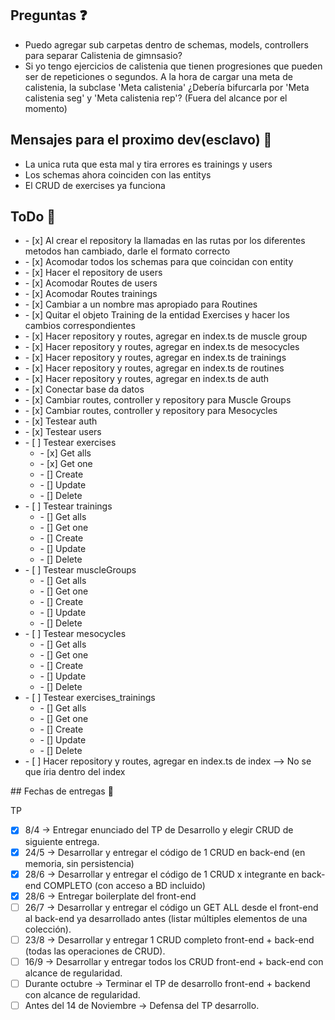 ## Preguntas ❓

- Puedo agregar sub carpetas dentro de schemas, models, controllers para separar Calistenia de gimnsasio?
- Si yo tengo ejercicios de calistenia que tienen progresiones que pueden ser de repeticiones o segundos. A la hora de cargar una meta de calistenia, la subclase 'Meta calistenia' ¿Debería bifurcarla por 'Meta calistenia seg' y 'Meta calistenia rep'? (Fuera del alcance por el momento)

## Mensajes para el proximo dev(esclavo) 📨

- La unica ruta que esta mal y tira errores es trainings y users
- Los schemas ahora coinciden con las entitys
- El CRUD de exercises ya funciona

## ToDo 📃
<ul> 
<li>- [x] Al crear el repository la llamadas en las rutas por los diferentes metodos han cambiado, darle el formato correcto</li>
<li>- [x] Acomodar todos los schemas para que coincidan con entity</li>
<li>- [x] Hacer el repository de users</li>
<li>- [x] Acomodar Routes de users</li>
<li>- [x] Acomodar Routes trainings</li>
<li>- [x] Cambiar a un nombre mas apropiado para Routines</li>
<li>- [x] Quitar el objeto Training de la entidad Exercises y hacer los cambios correspondientes</li>
<li>- [x] Hacer repository y routes, agregar en index.ts de muscle group</li>
<li>- [x] Hacer repository y routes, agregar en index.ts de mesocycles</li>
<li>- [x] Hacer repository y routes, agregar en index.ts de trainings</li>
<li>- [x] Hacer repository y routes, agregar en index.ts de routines</li>
<li>- [x] Hacer repository y routes, agregar en index.ts de auth</li>
<li>- [x] Conectar base da datos</li>
<li>- [x] Cambiar routes, controller y repository para Muscle Groups</li>
<li>- [x] Cambiar routes, controller y repository para Mesocycles</li>
<li>- [x] Testear auth</li>
<li>- [x] Testear users</li>
<li>- [ ] Testear exercises
    <ul>
    <li>- [x] Get alls</li>
    <li>- [x] Get one </li>
    <li>- [] Create </li>
    <li>- [] Update </li>
    <li>- [] Delete </li>
    </ul>
</li>

<li>- [ ] Testear trainings
    <ul>
    <li>- [] Get alls</li>
    <li>- [] Get one </li>
    <li>- [] Create </li>
    <li>- [] Update </li>
    <li>- [] Delete </li>
    </ul>
</li>
<li>- [ ] Testear muscleGroups
    <ul>
    <li>- [] Get alls</li>
    <li>- [] Get one </li>
    <li>- [] Create </li>
    <li>- [] Update </li>
    <li>- [] Delete </li>
    </ul>
</li>
<li>- [ ] Testear mesocycles
    <ul>
    <li>- [] Get alls</li>
    <li>- [] Get one </li>
    <li>- [] Create </li>
    <li>- [] Update </li>
    <li>- [] Delete </li>
    </ul>
</li>
<li>- [ ] Testear exercises_trainings
    <ul>
    <li>- [] Get alls</li>
    <li>- [] Get one </li>
    <li>- [] Create </li>
    <li>- [] Update </li>
    <li>- [] Delete </li>
    </ul>
</li>
<li>- [ ] Hacer repository y routes, agregar en index.ts de index --> No se que íria dentro del index</li>
</ul>
## Fechas de entregas 📅

TP

- [x] 8/4 -> Entregar enunciado del TP de Desarrollo y elegir CRUD de siguiente entrega.
- [x] 24/5 -> Desarrollar y entregar el código de 1 CRUD en back-end (en memoria, sin persistencia)
- [x] 28/6 -> Desarrollar y entregar el código de 1 CRUD x integrante en back-end COMPLETO (con acceso a BD incluido)
- [x] 28/6 -> Entregar boilerplate del front-end
- [ ] 26/7 -> Desarrollar y entregar el código un GET ALL desde el front-end al back-end ya desarrollado antes (listar múltiples elementos de una colección).
- [ ] 23/8 -> Desarrollar y entregar 1 CRUD completo front-end + back-end (todas las operaciones de CRUD).
- [ ] 16/9 -> Desarrollar y entregar todos los CRUD front-end + back-end con alcance de regularidad.
- [ ] Durante octubre -> Terminar el TP de desarrollo front-end + backend con alcance de regularidad.
- [ ] Antes del 14 de Noviembre -> Defensa del TP desarrollo.